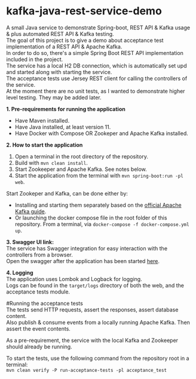 # kafka-java-rest-service-demo
A small Java service to demonstrate Spring-boot, REST API & Kafka usage & plus automated REST API & Kafka testing.  
The goal of this project is to give a demo about acceptance test implementation of a REST API & Apache Kafka.  
In order to do so, there's a simple Spring Boot REST API implementation included in the project.    
The service has a local H2 DB connection, which is automatically set upd and started along with starting the service.    
The acceptance tests use Jersey REST client for calling the controllers of the service.  
At the moment there are no unit tests, as I wanted to demonstrate higher level testing. They may be added later.  
  
**1. Pre-requirements for running the application**
- Have Maven installed.
- Have Java installed, at least version 11.
- Have Docker with Compose OR Zookeper and Apache Kafka installed.
 
**2. How to start the application**
1. Open a terminal in the root directory of the repository.  
1. Build with ```mvn clean install```.  
1. Start Zookeeper and Apache Kafka. See notes below.  
1. Start the application from the terminal with ```mvn spring-boot:run -pl web```.

Start Zookeper and Kafka, can be done either by:
  * Installing and starting them separately based on the [official Apache Kafka guide](https://kafka.apache.org/quickstart).  
  * Or launching the docker compose file in the root folder of this repository. From a terminal, via ```docker-compose -f docker-compose.yml up```.    

**3. Swagger UI link:**  
The service has Swagger integration for easy interaction with the controllers from a browser.  
Open the swagger after the application has been started [here](http://localhost:8080/swagger-ui.html).

**4. Logging**  
The application uses Lombok and Logback for logging.  
Logs can be found in the ```target/logs``` directory of both the web, and the acceptance tests module.  

#Running the acceptance tests  
The tests send HTTP requests, assert the responses, assert database content.  
Also publish & consume events from a locally running Apache Kafka. Then assert the event contents.
  
As a pre-requirement, the service with the local Kafka and Zookeeper should already be running.    

To start the tests, use the following command from the repository root in a terminal:  
    ```
    mvn clean verify -P run-acceptance-tests -pl acceptance_test
    ```
